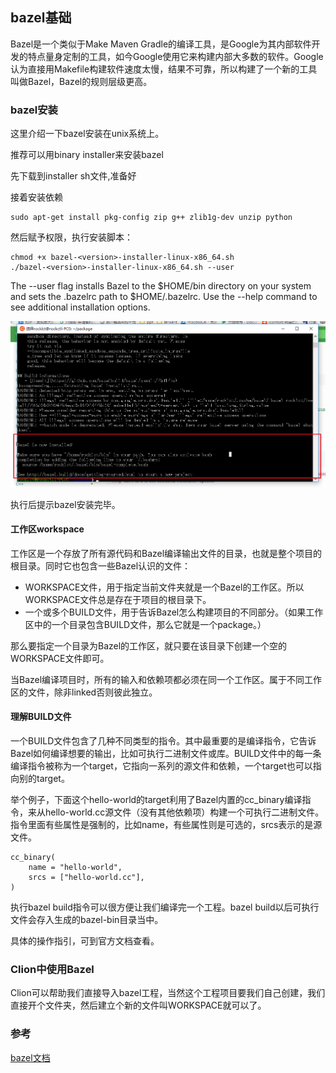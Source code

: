 ## bazel基础
Bazel是一个类似于Make Maven Gradle的编译工具，是Google为其内部软件开发的特点量身定制的工具，如今Google使用它来构建内部大多数的软件。Google认为直接用Makefile构建软件速度太慢，结果不可靠，所以构建了一个新的工具叫做Bazel，Bazel的规则层级更高。

### bazel安装
这里介绍一下bazel安装在unix系统上。

推荐可以用binary installer来安装bazel

先下载到installer sh文件,准备好

接着安装依赖

```
sudo apt-get install pkg-config zip g++ zlib1g-dev unzip python
```

然后赋予权限，执行安装脚本：

```
chmod +x bazel-<version>-installer-linux-x86_64.sh
./bazel-<version>-installer-linux-x86_64.sh --user
```

The --user flag installs Bazel to the $HOME/bin directory on your system and sets the .bazelrc path to $HOME/.bazelrc. Use the --help command to see additional installation options.


![](image/bazel0.png)

执行后提示bazel安装完毕。

#### 工作区workspace
工作区是一个存放了所有源代码和Bazel编译输出文件的目录，也就是整个项目的根目录。同时它也包含一些Bazel认识的文件：

 - WORKSPACE文件，用于指定当前文件夹就是一个Bazel的工作区。所以WORKSPACE文件总是存在于项目的根目录下。
 - 一个或多个BUILD文件，用于告诉Bazel怎么构建项目的不同部分。（如果工作区中的一个目录包含BUILD文件，那么它就是一个package。）

那么要指定一个目录为Bazel的工作区，就只要在该目录下创建一个空的WORKSPACE文件即可。

当Bazel编译项目时，所有的输入和依赖项都必须在同一个工作区。属于不同工作区的文件，除非linked否则彼此独立。


#### 理解BUILD文件
一个BUILD文件包含了几种不同类型的指令。其中最重要的是编译指令，它告诉Bazel如何编译想要的输出，比如可执行二进制文件或库。BUILD文件中的每一条编译指令被称为一个target，它指向一系列的源文件和依赖，一个target也可以指向别的target。

举个例子，下面这个hello-world的target利用了Bazel内置的cc_binary编译指令，来从hello-world.cc源文件（没有其他依赖项）构建一个可执行二进制文件。指令里面有些属性是强制的，比如name，有些属性则是可选的，srcs表示的是源文件。

```
cc_binary(
    name = "hello-world",
    srcs = ["hello-world.cc"],
)
```

执行bazel build指令可以很方便让我们编译完一个工程。bazel build以后可执行文件会存入生成的bazel-bin目录当中。

具体的操作指引，可到官方文档查看。

### Clion中使用Bazel
Clion可以帮助我们直接导入bazel工程，当然这个工程项目要我们自己创建，我们直接开个文件夹，然后建立个新的文件叫WORKSPACE就可以了。





### 参考

[bazel文档](https://docs.bazel.build/versions/master/install-ubuntu.html)
